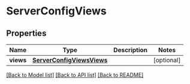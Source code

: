 # ServerConfigViews

## Properties
Name | Type | Description | Notes
------------ | ------------- | ------------- | -------------
**views** | [**ServerConfigViewsViews**](ServerConfigViewsViews.md) |  | [optional] 

[[Back to Model list]](../README.md#documentation-for-models) [[Back to API list]](../README.md#documentation-for-api-endpoints) [[Back to README]](../README.md)


